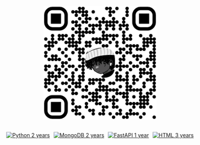 <div align="center">
    <img src="./public/qr-code.png" alt="Scan and Buy me a Coffe" height="300">
</div>
<a href="https://media1.giphy.com/media/v1.Y2lkPTc5MGI3NjExZmFzYzhvbGdwM2VsZHozMmUzeXUxOGo4bXpnZTdibm5pOG9mdXk5aiZlcD12MV9pbnRlcm5hbF9naWZfYnlfaWQmY3Q9cw/7kZE0z52Sd9zSESzDA/giphy.gif"></a>
<div align="center" style="margin: 30px 0;"><h2></h2> <div style="display: flex; flex-wrap: wrap; justify-content: center; align-items: center; gap: 10px;"> <a href="https://www.python.org/"><img src="https://img.shields.io/badge/Python-2%20years-3776AB?style=for-the-badge&logo=python&logoColor=white" alt="Python 2 years" /></a> <a href="https://www.mongodb.com/"><img src="https://img.shields.io/badge/MongoDB-2%20years-47A248?style=for-the-badge&logo=mongodb&logoColor=white" alt="MongoDB 2 years" /></a> <a href="https://fastapi.tiangolo.com/"><img src="https://img.shields.io/badge/FastAPI-1%20year-009688?style=for-the-badge&logo=fastapi&logoColor=white" alt="FastAPI 1 year" /></a> <a href="https://developer.mozilla.org/en-US/docs/Web/HTML"><img src="https://img.shields.io/badge/HTML-3%20years-E34F26?style=for-the-badge&logo=html5&logoColor=white" alt="HTML 3 years" /></a>